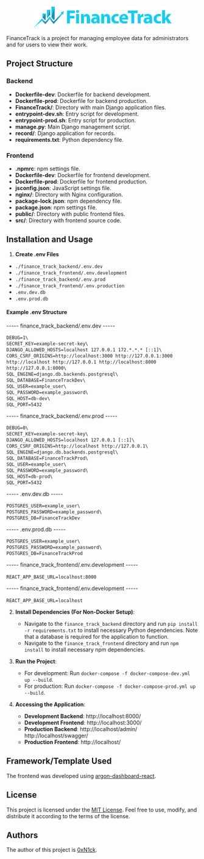 <p align="center">
  <img src="finance_track_frontend/src/assets/img/brand/finance-track.png" alt="FinanceTrack Logo">
</p>

FinanceTrack is a project for managing employee data for administrators and for users to view their work.

## Project Structure

### Backend

- **Dockerfile-dev**: Dockerfile for backend development.
- **Dockerfile-prod**: Dockerfile for backend production.
- **FinanceTrack/**: Directory with main Django application files.
- **entrypoint-dev.sh**: Entry script for development.
- **entrypoint-prod.sh**: Entry script for production.
- **manage.py**: Main Django management script.
- **record/**: Django application for records.
- **requirements.txt**: Python dependency file.

### Frontend

- **.npmrc**: npm settings file.
- **Dockerfile-dev**: Dockerfile for frontend development.
- **Dockerfile-prod**: Dockerfile for frontend production.
- **jsconfig.json**: JavaScript settings file.
- **nginx/**: Directory with Nginx configuration.
- **package-lock.json**: npm dependency file.
- **package.json**: npm settings file.
- **public/**: Directory with public frontend files.
- **src/**: Directory with frontend source code.

## Installation and Usage

1. **Create .env Files**

- `./finance_track_backend/.env.dev`
- `./finance_track_frontend/.env.development`
- `./finance_track_backend/.env.prod`
- `./finance_track_frontend/.env.production`
- `.env.dev.db`
- `.env.prod.db`

#### Example .env Structure

----- finance_track_backend/.env.dev -----
```
DEBUG=1\
SECRET_KEY=example-secret-key\
DJANGO_ALLOWED_HOSTS=localhost 127.0.0.1 172.*.*.* [::1]\
CORS_CSRF_ORIGINS=http://localhost:3000 http://127.0.0.1:3000 http://localhost http://127.0.0.1 http://localhost:8000 http://127.0.0.1:8000\
SQL_ENGINE=django.db.backends.postgresql\
SQL_DATABASE=FinanceTrackDev\
SQL_USER=example_user\
SQL_PASSWORD=example_password\
SQL_HOST=db-dev\
SQL_PORT=5432
```

----- finance_track_backend/.env.prod -----
```
DEBUG=0\
SECRET_KEY=example-secret-key\
DJANGO_ALLOWED_HOSTS=localhost 127.0.0.1 [::1]\
CORS_CSRF_ORIGINS=http://localhost http://127.0.0.1\
SQL_ENGINE=django.db.backends.postgresql\
SQL_DATABASE=FinanceTrackProd\
SQL_USER=example_user\
SQL_PASSWORD=example_password\
SQL_HOST=db-prod\
SQL_PORT=5432
```
----- .env.dev.db -----

```
POSTGRES_USER=example_user\
POSTGRES_PASSWORD=example_password\
POSTGRES_DB=FinanceTrackDev
```

----- .env.prod.db -----
```
POSTGRES_USER=example_user\
POSTGRES_PASSWORD=example_password\
POSTGRES_DB=FinanceTrackProd
```
----- finance_track_frontend/.env.development -----

```REACT_APP_BASE_URL=localhost:8000```

----- finance_track_frontend/.env.development -----

```REACT_APP_BASE_URL=localhost```

2. **Install Dependencies (For Non-Docker Setup)**:
    - Navigate to the `finance_track_backend` directory and run `pip install -r requirements.txt` to install necessary Python dependencies. Note that a database is required for the application to function.
    - Navigate to the `finance_track_frontend` directory and run `npm install` to install necessary npm dependencies.

3. **Run the Project**:
    - For development: Run ```docker-compose -f docker-compose-dev.yml up --build```.
    - For production: Run ```docker-compose -f docker-compose-prod.yml up --build```.

4. **Accessing the Application**:
    - **Development Backend**: http://localhost:8000/
    - **Development Frontend**: http://localhost:3000/
    - **Production Backend**: http://localhost/admin/ http://localhost/swagger/ 
    - **Production Frontend**: http://localhost/

## Framework/Template Used
The frontend was developed using [argon-dashboard-react](https://github.com/creativetimofficial/argon-dashboard-react).

## License

This project is licensed under the [MIT License](LICENSE). Feel free to use, modify, and distribute it according to the terms of the license.

## Authors

The author of this project is [0xN1ck](https://github.com/0xN1ck).
